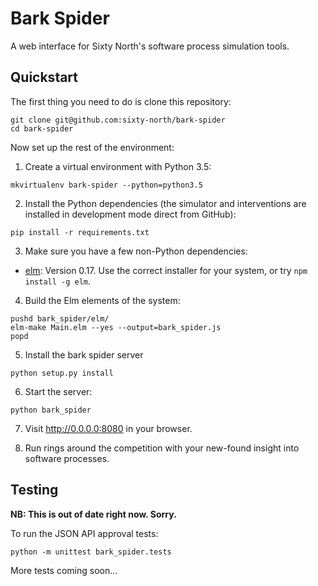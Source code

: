 # Bark Spider

A web interface for Sixty North's software process simulation tools.

## Quickstart

The first thing you need to do is clone this repository:

```shell
git clone git@github.com:sixty-north/bark-spider
cd bark-spider
```

Now set up the rest of the environment:

1. Create a virtual environment with Python 3.5:

```shell
mkvirtualenv bark-spider --python=python3.5
```

2. Install the Python dependencies (the simulator and interventions are
   installed in development mode direct from GitHub):

```shell
pip install -r requirements.txt
```

3. Make sure you have a few non-Python dependencies:

  - [elm](http://elm-lang.org/install): Version 0.17. Use the correct installer for your system, or try `npm install -g elm`.

4. Build the Elm elements of the system:

```shell
pushd bark_spider/elm/
elm-make Main.elm --yes --output=bark_spider.js
popd
```

5. Install the bark spider server

```shell
python setup.py install
```

6. Start the server:

```shell
python bark_spider
```


7. Visit <http://0.0.0.0:8080> in your browser.

8. Run rings around the competition with your new-found insight into
   software processes.

## Testing

**NB: This is out of date right now. Sorry.**

To run the JSON API approval tests:

    python -m unittest bark_spider.tests

More tests coming soon...
